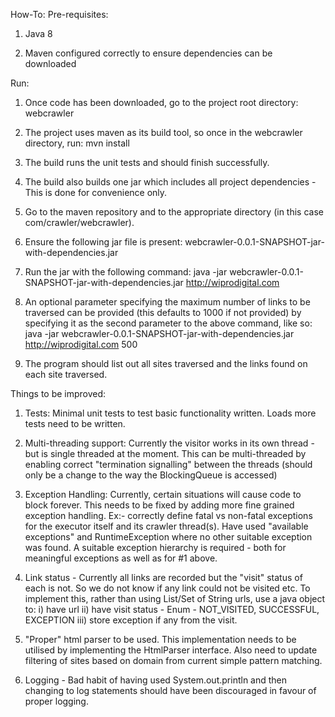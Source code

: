 How-To:
Pre-requisites:
1. Java 8

2. Maven configured correctly to ensure dependencies can be downloaded

Run:
1. Once code has been downloaded, go to the project root directory: webcrawler

2. The project uses maven as its build tool, so once in the webcrawler directory, run: mvn install

3. The build runs the unit tests and should finish successfully.

4. The build also builds one jar which includes all project dependencies - This is done for convenience only.

5. Go to the maven repository and to the appropriate directory (in this case com/crawler/webcrawler).

6. Ensure the following jar file is present: webcrawler-0.0.1-SNAPSHOT-jar-with-dependencies.jar

7. Run the jar with the following command:
java -jar webcrawler-0.0.1-SNAPSHOT-jar-with-dependencies.jar http://wiprodigital.com

8. An optional parameter specifying the maximum number of links to be traversed can be provided
(this defaults to 1000 if not provided) by specifying it as the second parameter to the above command, like so:
java -jar webcrawler-0.0.1-SNAPSHOT-jar-with-dependencies.jar http://wiprodigital.com 500

9. The program should list out all sites traversed and the links found on each site traversed.

Things to be improved:

1. Tests: Minimal unit tests to test basic functionality written. Loads more tests need to be written.

2. Multi-threading support:
  Currently the visitor works in its own thread - but is single threaded at the moment.
  This can be multi-threaded by enabling correct "termination signalling" between the threads 
(should only be a change to the way the BlockingQueue is accessed)

3. Exception Handling:
  Currently, certain situations will cause code to block forever. This needs to be fixed by adding more fine grained
exception handling. Ex:- correctly define fatal vs non-fatal exceptions for the executor itself and its crawler thread(s).
Have used "available exceptions" and RuntimeException where no other suitable exception was found. 
A suitable exception hierarchy is required - both for meaningful exceptions as well as for #1 above.

4. Link status - Currently all links are recorded but the "visit" status of each is not.
So we do not know if any link could not be visited etc.
To implement this, rather than using List/Set of String urls, use a java object to:
  i)   have url
  ii)  have visit status - Enum - NOT_VISITED, SUCCESSFUL, EXCEPTION
  iii) store exception if any from the visit.

5. "Proper" html parser to be used. This implementation needs to be utilised by implementing the HtmlParser interface.
Also need to update filtering of sites based on domain from current simple pattern matching.

6. Logging - Bad habit of having used System.out.println and then changing to log statements 
should have been discouraged in favour of proper logging.